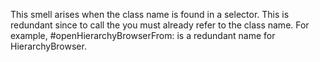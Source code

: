 This smell arises when the class name is found in a selector. This is redundant since to call the you must already refer to the class name. For example, #openHierarchyBrowserFrom: is a redundant name for HierarchyBrowser.